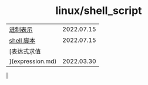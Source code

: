 # <center>linux/shell_script</center>
    



| | |
|:-|-:|
| [进制表示](进制.md) | 2022.07.15 |
| [shell 脚本](script_start.md) | 2022.07.15 |
| [表达式求值](expression.md) | 2022.03.30 |
